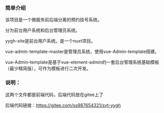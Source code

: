### 简单介绍
该项目是一个微服务前后端分离的预约挂号系统。

分为前台用户系统和后台管理员系统。

yygh-site是前台用户系统。是一个nuxt项目。

vue-admin-template-master是管理员系统，使用vue-Admin-template搭建。

vue-Admin-template是基于vue-element-admin的一套后台管理系统基础模板（最少精简版），可作为模板进行二次开发。


### 说明：

这两个文件都是前端代码，后端代码放在gitee上了

后端代码链接：https://gitee.com/ss987654321/syt-yygh
